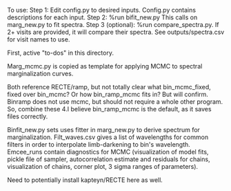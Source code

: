 To use:
Step 1: Edit config.py to desired inputs. Config.py contains descriptions for each input. 
Step 2: %run bifit_new.py
This calls on marg_new.py to fit spectra.
Step 3 (optional): %run compare_spectra.py. If 2+ visits are provided, it will compare their spectra. See outputs/spectra.csv for visit names to use.


First, active "to-dos" in this directory.

Marg_mcmc.py is copied as template for applying MCMC to spectral marginalization curves.

Both reference RECTE/ramp, but not totally clear what bin_mcmc_fixed, fixed over bin_mcmc? Or how bin_ramp_mcmc fits in? But will confirm. Binramp does not use mcmc, but should not require a whole other program. So, combine these 4.I believe bin_ramp_mcmc is the default, as it saves files correctly.


Binfit_new.py sets uses fitter in marg_new.py to derive spectrum for marginalization. Filt_waves.csv gives a list of wavelengths for common filters in order to interpolate limb-darkening to bin's wavelength. Emcee_runs contain diagnostics for MCMC (visualization of model fits, pickle file of sampler, autocorrelation estimate and residuals for chains, visualization of chains, corner plot, 3 sigma ranges of parameters). 

Need to potentially install kapteyn/RECTE here as well.

